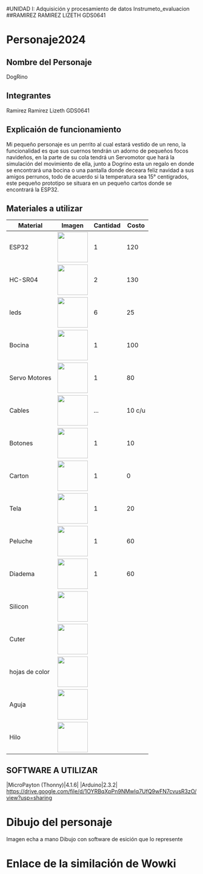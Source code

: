 #UNIDAD I: Adquisición y procesamiento de datos Instrumeto_evaluacion
##RAMIREZ RAMIREZ LIZETH GDS0641

# Personaje2024
## Nombre del Personaje 
DogRino
## Integrantes
Ramirez Ramirez Lizeth GDS0641
## Explicaión de funcionamiento
Mi pequeño personaje es un perrito al cual estará vestido de un reno, la funcionalidad es que sus cuernos tendrán un adorno de pequeños focos navideños, en la parte de su cola tendrá un Servomotor que hará la simulación del movimiento de ella, junto a Dogrino esta un regalo en donde se encontrará una bocina o una pantalla donde deceara feliz navidad a sus amigos perrunos, todo de acuerdo si la temperatura sea 15° centigrados, este pequeño prototipo se situara en un pequeño cartos donde se encontrará la ESP32.
## Materiales a utilizar 
|   Material   |  Imagen   | Cantidad  | Costo   |
|--------------|-----------|-----------|---------|
|ESP32|<img src="https://github.com/user-attachments/assets/97a45b02-f2ca-4481-92d3-7b4eb516beb2" width="80"/>|1|120|
|HC-SR04|<img src="https://github.com/user-attachments/assets/98c407d4-c5bc-43de-9661-78c0df17a5dd" width="80"/>|2|130|
|leds|<img src="https://m.media-amazon.com/images/I/71I8VqX8aYL.jpg" width="80">|6|25|
|Bocina|<img src="https://w7.pngwing.com/pngs/224/971/png-transparent-ultrasound-ultrasonic-transducer-arduino-subwoofer-sensor-ultrasonic-electronics-speaker-electronic-device.png" width="80">|1|100|
|Servo Motores|<img src="https://encrypted-tbn0.gstatic.com/images?q=tbn:ANd9GcTYF5n1kx-_7jA2VjVHBaZ41YbtJ-kRoWxSWdgW1LXoQ64SJfUO489XdKgZKo-n-dSAT5I&usqp=CAU" width="80">|1|80|
|Cables|<img src="https://vayuyaan-media.s3.ap-south-1.amazonaws.com/wp-content/uploads/2021/10/29064008/20-cm-40-pin-dupont-cable-male-male-male-female-female-female-cable-combo-Vayuyaan-2.jpg" width="80">|...|10 c/u|
|Botones|<img src="https://www.prometec.net/wp-content/uploads/2014/09/Img_5_1.png" width="80">|1|10|
|Carton|<img src="https://m.media-amazon.com/images/I/61Fwr6MU17L._AC_UF894,1000_QL80_.jpg" width="80">|1|0|
|Tela|<img src="https://i.etsystatic.com/7175486/r/il/ee352b/2308768302/il_570xN.2308768302_cf0g.jpg" width="80">|1|20|
|Peluche|<img src="https://www.elmundodesofia.mx/cdn/shop/products/IMG_2224.jpg?v=1577488373" width="80">|1|60|
|Diadema|<img src="https://i.pinimg.com/736x/c7/03/73/c70373d9b1f3477989930e633b2ebd09.jpg" width="80">|1|60|
|Silicon|<img src="https://ofimart.mx/wp-content/uploads/2021/10/SILICON-LIQUIDO-250ML.webp" width="80">|||
|Cuter|<img src="https://casafuji.mx/wp-content/uploads/2020/06/XCOLSPC1-Cutter-Economico-2-scaled.jpg" width="80">|||
|hojas de color|<img src="https://casapapeleramonroy.com/wp-content/uploads/2023/04/401-0-1644438463.jpg" width="80">|||
|Aguja|<img src="https://cdn11.bigcommerce.com/s-79zue6d3ed/images/stencil/1280w/products/29418/153499/IMP0000012__78245.1686055817.jpg?c=1" width="80">|||
|Hilo|<img src="https://www.modatelas.com.mx/media/catalog/product/cache/e725c9b5b5e11c455a5388d44f2e456f/5/0/5055005016.jpg)" width="80">|||



## SOFTWARE A UTILIZAR 
|MicroPayton (Thonny)|4.1.6|
|Arduino|2.3.2|
https://drive.google.com/file/d/1OYRBqXpPn9NMwIq7UfQ9wFN7cvusR3zO/view?usp=sharing



# Dibujo del personaje
Imagen echa a mano
Dibujo con software de esición que lo represente
# Enlace de la similación de Wowki

